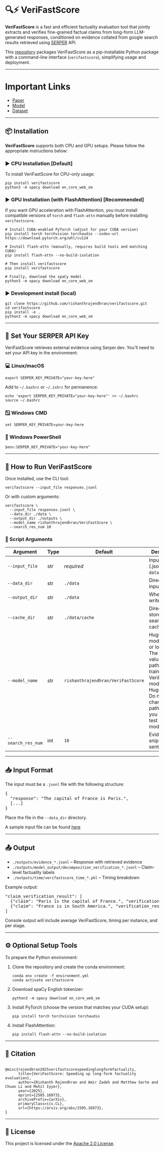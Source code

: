<h1>🔍⚡ VeriFastScore</h1>

<p><strong>VeriFastScore</strong> is a fast and efficient factuality evaluation tool that jointly extracts and verifies fine-grained factual claims from long-form LLM-generated responses, conditioned on evidence collated from google search results retrieved using <a href="https://serper.dev" target="_blank">SERPER</a> API.</p>

<p>This <a href="https://github.com/RishanthRajendhran/VeriFastScore" target="_blank">repository</a> packages VeriFastScore as a pip-installable Python package with a command-line interface (<code>verifastscore</code>), simplifying usage and deployment.</p>
<hr />

<h1>Important Links</h1>
<ul>
  <li>
    <a href="https://arxiv.org/abs/2505.16973" target="_blank">
      Paper
    </a>
  </li> 
  <li>
    <a href="https://huggingface.co/rishanthrajendhran/VeriFastScore" target="_blank">
      Model
    </a>
  </li>
  <li>
    <a href="https://huggingface.co/datasets/rishanthrajendhran/VeriFastScore" target="_blank">
      Dataset
    </a>
  </li>
</ul>

<hr />

<h2>📦 Installation</h2>

<p><strong>VeriFastScore</strong> supports both CPU and GPU setups. Please follow the appropriate instructions below:</p>

<h3>▶️ CPU Installation [Default]</h3>
<p>To install VeriFastScore for CPU-only usage:</p>
<pre><code>pip install verifastscore
python3 -m spacy download en_core_web_sm
</code></pre>

<h3>▶️ GPU Installation (with FlashAttention) [Recommended]</h3>
<p>If you want GPU acceleration with FlashAttention, you must install compatible versions of <code>torch</code> and <code>flash-attn</code> manually before installing <code>verifastscore</code>.</p>

<pre><code># Install CUDA-enabled PyTorch (adjust for your CUDA version)
pip install torch torchvision torchaudio --index-url https://download.pytorch.org/whl/cu124

# Install flash-attn (manually, requires build tools and matching CUDA)
pip install flash-attn --no-build-isolation

# Then install verifastscore
pip install verifastscore

# Finally, download the spaCy model
python3 -m spacy download en_core_web_sm
</code></pre>

<h3>▶️ Development install (local)</h3>
<pre><code>git clone https://github.com/rishanthrajendhran/verifastscore.git
cd verifastscore
pip install -e .
python3 -m spacy download en_core_web_sm
</code></pre>

<hr />

<h2>🔐 Set Your SERPER API Key</h2>

<p>VeriFastScore retrieves external evidence using Serper.dev. You'll need to set your API key in the environment:</p>

<h3>💻 Linux/macOS</h3>
<pre><code>export SERPER_KEY_PRIVATE="your-key-here"</code></pre>

<p>Add to <code>~/.bashrc</code> or <code>~/.zshrc</code> for permanence:</p>
<pre><code>echo 'export SERPER_KEY_PRIVATE="your-key-here"' >> ~/.bashrc
source ~/.bashrc
</code></pre>

<h3>🪟 Windows CMD</h3>
<pre><code>set SERPER_KEY_PRIVATE=your-key-here</code></pre>

<h3>🧭 Windows PowerShell</h3>
<pre><code>$env:SERPER_KEY_PRIVATE="your-key-here"</code></pre>

<hr />

<h2>🚀 How to Run VeriFastScore</h2>

<p>Once installed, use the CLI tool:</p>

<pre><code>verifastscore --input_file responses.jsonl</code></pre>

<p>Or with custom arguments:</p>
<pre><code>verifastscore \
  --input_file responses.jsonl \
  --data_dir ./data \
  --output_dir ./outputs \
  --model_name rishanthrajendhran/VeriFastScore \
  --search_res_num 10
</code></pre>

<h3>📌 Script Arguments</h3>

<table>
  <thead>
    <tr><th>Argument</th><th>Type</th><th>Default</th><th>Description</th></tr>
  </thead>
  <tbody>
    <tr><td><code>--input_file</code></td><td>str</td><td><em>required</em></td><td>Input file (.jsonl) in <code>--data_dir</code>.</td></tr>
    <tr><td><code>--data_dir</code></td><td>str</td><td><code>./data</code></td><td>Directory for input files.</td></tr>
    <tr><td><code>--output_dir</code></td><td>str</td><td><code>./data</code></td><td>Where to write outputs.</td></tr>
    <tr><td><code>--cache_dir</code></td><td>str</td><td><code>./data/cache</code></td><td>Directory to store SERPER search cache.</td></tr>
    <tr><td><code>--model_name</code></td><td>str</td><td><code>rishanthrajendhran/VeriFastScore</code></td><td>Hugging Face model name or local path. The default value is the path to the trained VeriFastScore model on HuggingFace. Do not change this path unless you want to test your own model.</td></tr>
    <tr><td><code>--search_res_num</code></td><td>int</td><td><code>10</code></td><td>Evidence snippets per sentence.</td></tr>
  </tbody>
</table>

<hr />

<h2>📥 Input Format</h2>

<p>The input must be a <code>.jsonl</code> file with the following structure:</p>

<pre>{
  "response": "The capital of France is Paris.",
  [...]
}</pre>

<p>Place the file in the <code>--data_dir</code> directory.</p>

<p>A sample input file can be found <a href="verifastscore/data/data_sample.jsonl" target="_blank">here</a></p>

<hr />

<h2>📤 Output</h2>

<ul>
  <li><code>./outputs/evidence_*.jsonl</code> – Response with retrieved evidence</li>
  <li><code>./outputs/model_output/decomposition_verification_*.jsonl</code> – Claim-level factuality labels</li>
  <li><code>./outputs/time/verifastscore_time_*.pkl</code> – Timing breakdown</li>
</ul>

<p>Example output:</p>
<pre>"claim_verification_result": [
  {"claim": "Paris is the capital of France.", "verification_result": "supported"},
  {"claim": "France is in South America.", "verification_result": "unsupported"}
]</pre>

<p>Console output will include average VeriFastScore, timing per instance, and per stage.</p>

<hr />

<h2>⚙️ Optional Setup Tools</h2>

<p>To prepare the Python environment:</p>

<ol>
  <li>Clone the repository and create the conda environment:
    <pre><code>conda env create -f environment.yml
conda activate verifastscore</code></pre>
  </li>
  <li>Download spaCy English tokenizer:
    <pre><code>python3 -m spacy download en_core_web_sm</code></pre>
  </li>
  <li>Install PyTorch (choose the version that matches your CUDA setup):
    <pre><code>pip install torch torchvision torchaudio</code></pre>
  </li>
  <li>Install FlashAttention:
    <pre><code>pip install flash-attn --no-build-isolation</code></pre>
  </li>
</ol>

<hr />

<h2>📖 Citation</h2>

<pre><code>
@misc{rajendhran2025verifastscorespeedinglongformfactuality,
      title={VeriFastScore: Speeding up long-form factuality evaluation}, 
      author={Rishanth Rajendhran and Amir Zadeh and Matthew Sarte and Chuan Li and Mohit Iyyer},
      year={2025},
      eprint={2505.16973},
      archivePrefix={arXiv},
      primaryClass={cs.CL},
      url={https://arxiv.org/abs/2505.16973}, 
}
</code></pre>

<hr />

<h2>📄 License</h2>

<p>This project is licensed under the <a href="https://www.apache.org/licenses/LICENSE-2.0">Apache 2.0 License</a>.</p>